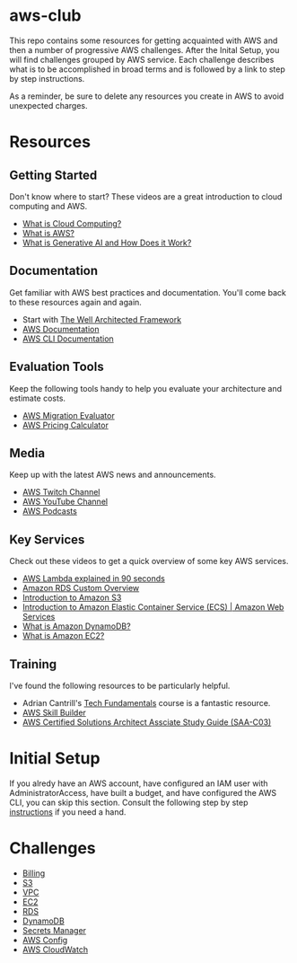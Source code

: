 # aws-club
This repo contains some resources for getting acquainted with AWS and then a number of progressive AWS challenges. After the Inital Setup, you will find challenges grouped by AWS service. Each challenge describes what is to be accomplished in broad terms and is followed by a link to step by step instructions.

As a reminder, be sure to delete any resources you create in AWS to avoid unexpected charges. 

# Resources

## Getting Started
Don't know where to start? These videos are a great introduction to cloud computing and AWS.
- [What is Cloud Computing?](https://youtu.be/mxT233EdY5c?si=a1sbNfPlEyB1ua_t)
- [What is AWS?](https://youtu.be/a9__D53WsUs?si=k88ZHGNo38Z7wUUk)
- [What is Generative AI and How Does it Work?](https://youtu.be/qWSFcRXpjxQ?si=y5S1RXuQU1QX6kj_)

## Documentation
Get familiar with AWS best practices and documentation. You'll come back to these resources again and again.
- Start with [The Well Architected Framework](https://aws.amazon.com/architecture/well-architected/)
- [AWS Documentation](https://docs.aws.amazon.com/)
- [AWS CLI Documentation](https://docs.aws.amazon.com/cli/latest/userguide/cli-chap-welcome.html)

## Evaluation Tools
Keep the following tools handy to help you evaluate your architecture and estimate costs.
- [AWS Migration Evaluator](https://aws.amazon.com/migration-evaluator/)
- [AWS Pricing Calculator](https://aws.amazon.com/tco-calculator/)

## Media
Keep up with the latest AWS news and announcements.
- [AWS Twitch Channel](https://www.twitch.tv/aws)
- [AWS YouTube Channel](https://www.youtube.com/user/AmazonWebServices)
- [AWS Podcasts](https://aws.amazon.com/podcasts/)

## Key Services
Check out these videos to get a quick overview of some key AWS services.
- [AWS Lambda explained in 90 seconds](https://www.youtube.com/watch?v=qlkr0h9JQ6U&list=PLhr1KZpdzukdhgI-5VaL1IWF8h-YkWNrg)
- [Amazon RDS Custom Overview](https://www.youtube.com/watch?v=GvUaA9cygUk)
- [Introduction to Amazon S3](https://www.youtube.com/watch?v=Hk8k3b4nV1M&list=PLhr1KZpdzukcOr_6j_zmSrvYnLUtgqsZz)
- [Introduction to Amazon Elastic Container Service (ECS) | Amazon Web Services](https://www.youtube.com/watch?v=FnFvpIsBrog)
- [What is Amazon DynamoDB?](https://www.youtube.com/watch?v=kxW3-k7NXwo)
- [What is Amazon EC2?](https://www.youtube.com/watch?v=t48aVpw6kkI&list=PLhr1KZpdzuke7Y7g1JyHci2CSdYVC5XRC)

## Training
I've found the following resources to be particularly helpful.
- Adrian Cantrill's [Tech Fundamentals](https://learn.cantrill.io/p/tech-fundamentals) course is a fantastic resource.
- [AWS Skill Builder](https://skillbuilder.aws/)
- [AWS Certified Solutions Architect Assciate Study Guide (SAA-C03)](https://www.amazon.com/Certified-Solutions-Architect-Study-Guide/dp/1119982626/ref=sr_1_1_sspa?crid=19678QLPZTKY6&dib=eyJ2IjoiMSJ9.2Miyt2A0lZbCHkDAD9jBlfq3oT7CL9p9AQy5GEmi9KHx8avuT1SdRYfZQDyl5MkIa6vfob99Sg49keu1dM5Meohio1y561NfA1PgZFiaJWUFCvrem77WdSi_ABt3s81qoc6TtYYM4YRShXvRPZutU16nKBCZEMldFcSN7OeZ-isPeJWxPJILkIXWD4GjZzwYJpxFaYXQmsdvIW4tdVLrbwf7gr1rS__h_2azmNVUxF1cEzbH4Qu_J6PHqdoMWl20F8lOTyFyuYJedyyi8DHIQRBNrJz-wfVxLHQhZQA5fE8.6xR0PuVB9Hj6ZPPzwhEN8pJVFCst8eTlv6ouQJiWyD4&dib_tag=se&keywords=aws+solutions+architect+associate&qid=1758741574&sprefix=AWS+Solution%2Caps%2C99&sr=8-1-spons&sp_csd=d2lkZ2V0TmFtZT1zcF9hdGY&psc=1)

# Initial Setup
If you alredy have an AWS account, have configured an IAM user with AdministratorAccess, have built a budget, and have configured the AWS CLI, you can skip this section. Consult the following step by step [instructions](setup/initial-setup.md) if you need a hand.

# Challenges
- [Billing](billing/billing.md)
- [S3](s3/s3.md)
- [VPC](vpc/vpc.md)
- [EC2](ec2/ec2.md)
- [RDS](rds/rds.md)
- [DynamoDB](dynamodb/dynamodb.md)
- [Secrets Manager](secrets-manager/secrets-manager.md)
- [AWS Config](aws-config/aws-config.md)
- [AWS CloudWatch](cloudwatch/cloudwatch.md)
